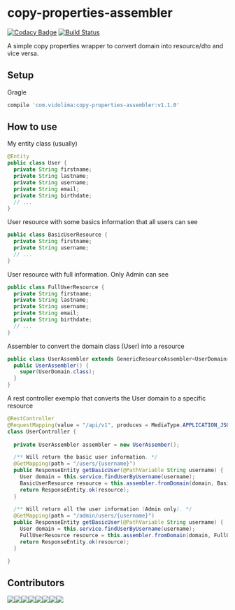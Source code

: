 # copy-properties-assembler

[![Codacy Badge](https://api.codacy.com/project/badge/Grade/18f61bb26a6046d29f679aeb2f6d7cf5)](https://app.codacy.com/app/marcosvidolin/copy-properties-assembler?utm_source=github.com&utm_medium=referral&utm_content=marcosvidolin/copy-properties-assembler&utm_campaign=Badge_Grade_Dashboard)
[![Build Status](https://travis-ci.org/marcosvidolin/copy-properties-assembler.svg?branch=master)](https://travis-ci.org/marcosvidolin/copy-properties-assembler)

A simple copy properties wrapper to convert domain into resource/dto and vice versa.

## Setup

Gragle

```groovy
compile 'com.vidolima:copy-properties-assembler:v1.1.0'
```

## How to use

My entity class (usually) 
```java
@Entity
public class User {
  private String firstname;
  private String lastname;
  private String username;
  private String email;
  private String birthdate;
  // ...
}
```

User resource with some basics information that all users can see 
```java
public class BasicUserResource {
  private String firstname;
  private String username;
  // ...
}
```

User resource with full information. Only Admin can see 
```java
public class FullUserResource {
  private String firstname;
  private String lastname;
  private String username;
  private String email;
  private String birthdate;
  // ...
}
```

Assembler to convert the domain class (User) into a resource 
```java
public class UserAssembler extends GenericResourceAssembler<UserDomain> {
  public UserAssembler() {
    super(UserDomain.class);
  }
}
```

A rest controller exemplo that converts the User domain to a specific resource
```java
@RestController
@RequestMapping(value = "/api/v1", produces = MediaType.APPLICATION_JSON_VALUE)
class UserController {
  
  private UserAssembler assembler = new UserAssember();

  /** Will return the basic user information. */
  @GetMapping(path = "/users/{username}")
  public ResponseEntity getBasicUser(@PathVariable String username) {
    User domain = this.service.findUserByUsername(username);
    BasicUserResource resource = this.assembler.fromDomain(domain, BasicUserResource.class);
    return ResponseEntity.ok(resource);
  }
  
  /** Will return all the user information (Admin only). */
  @GetMapping(path = "/admin/users/{username}")
  public ResponseEntity getBasicUser(@PathVariable String username) {
    User domain = this.service.findUserByUsername(username);
    FullUserResource resource = this.assembler.fromDomain(domain, FullUserResource.class);
    return ResponseEntity.ok(resource);
  }

}
```

## Contributors

[![](https://sourcerer.io/fame/marcosvidolin/marcosvidolin/copy-properties-assembler/images/0)](https://sourcerer.io/fame/marcosvidolin/marcosvidolin/copy-properties-assembler/links/0)[![](https://sourcerer.io/fame/marcosvidolin/marcosvidolin/copy-properties-assembler/images/1)](https://sourcerer.io/fame/marcosvidolin/marcosvidolin/copy-properties-assembler/links/1)[![](https://sourcerer.io/fame/marcosvidolin/marcosvidolin/copy-properties-assembler/images/2)](https://sourcerer.io/fame/marcosvidolin/marcosvidolin/copy-properties-assembler/links/2)[![](https://sourcerer.io/fame/marcosvidolin/marcosvidolin/copy-properties-assembler/images/3)](https://sourcerer.io/fame/marcosvidolin/marcosvidolin/copy-properties-assembler/links/3)[![](https://sourcerer.io/fame/marcosvidolin/marcosvidolin/copy-properties-assembler/images/4)](https://sourcerer.io/fame/marcosvidolin/marcosvidolin/copy-properties-assembler/links/4)[![](https://sourcerer.io/fame/marcosvidolin/marcosvidolin/copy-properties-assembler/images/5)](https://sourcerer.io/fame/marcosvidolin/marcosvidolin/copy-properties-assembler/links/5)[![](https://sourcerer.io/fame/marcosvidolin/marcosvidolin/copy-properties-assembler/images/6)](https://sourcerer.io/fame/marcosvidolin/marcosvidolin/copy-properties-assembler/links/6)[![](https://sourcerer.io/fame/marcosvidolin/marcosvidolin/copy-properties-assembler/images/7)](https://sourcerer.io/fame/marcosvidolin/marcosvidolin/copy-properties-assembler/links/7)
